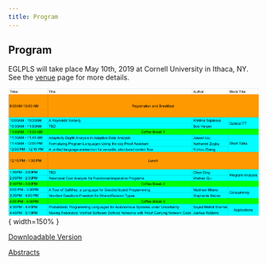```yaml
---
title: Program
---
```


## Program

EGLPLS will take place May 10th, 2019 at Cornell University in Ithaca, NY. 
See the [venue](venue.html) page for more details.


![](images/schedule.png){ width=150% }


[Downloadable Version](schedule.pdf)

[Abstracts](abstracts.html)
